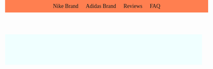 <html>
<head>
    <title>
Nike Brand
    </title>
<style type="text/css">
    body{
        padding:0%;
        font-family:Comic Sans MS;
        font-size: large;
    }
    #header{
        top: 0;
        left: 0;
        height:max-content;
        width:100%;
        padding: 10px;
        background-color: #FF7F50;
    }
    a{
        text-decoration: none;
        padding-right: 10px;
        padding-left: 10px;
    }
#footer{
    top: 100%;
    left: 0;
    height: 100px;
    width: 100%;
    background-color: #F0FFFF;
}

</style>
</head>
<body>
<header id="header">
        <div id="navigation">
            <a href="nike.html">Nike Brand</a>
            <a href="adidas.html">Adidas Brand</a>
            <a href="reviews.html">Reviews</a>
            <a href="faq.html">FAQ</a>
    </div>
</header>
<div id="content">
   

<footer 
        id="footer">
    
</footer>

</body>
</html>
